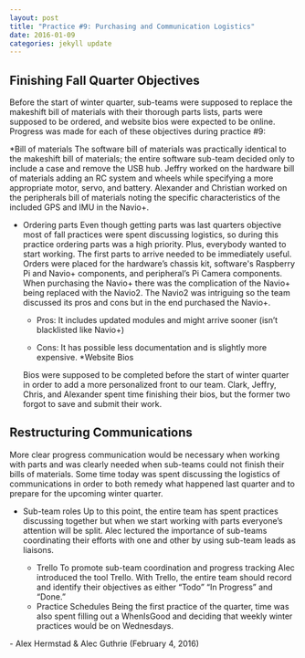 ```yaml
---
layout: post
title: "Practice #9: Purchasing and Communication Logistics"
date: 2016-01-09
categories: jekyll update
---
```


## Finishing Fall Quarter Objectives

Before the start of winter quarter, sub-teams were supposed to replace the
makeshift bill of materials with their thorough parts lists, parts were supposed
to be ordered, and website bios were expected to be online. Progress was made
for each of these objectives during practice \#9:

*Bill of materials
    The software bill of materials was practically identical to the makeshift
    bill of materials; the entire software sub-team decided only to include a
    case and remove the USB hub. Jeffry worked on the hardware bill of materials
    adding an RC system and wheels while specifying a more appropriate motor,
    servo, and battery. Alexander and Christian worked on the peripherals bill
    of materials noting the specific characteristics of the included GPS and IMU
    in the Navio+.

* Ordering parts
    Even though getting parts was last quarters objective most of fall practices
    were spent discussing logistics, so during this practice ordering parts was
    a high priority. Plus, everybody wanted to start working. The first parts to
    arrive needed to be immediately useful. Orders were placed for the
    hardware’s chassis kit, software's Raspberry Pi and Navio+ components, and
    peripheral’s Pi Camera components. When purchasing the Navio+ there was the
    complication of the Navio+ being replaced with the Navio2. The Navio2 was
    intriguing so the team discussed its pros and cons but in the end purchased
    the Navio+.
    
    -   Pros: It includes updated modules and might arrive sooner (isn’t
        blacklisted like Navio+)

    -   Cons: It has possible less documentation and is slightly more expensive.
*Website Bios

    Bios were supposed to be completed before the start of winter quarter in
    order to add a more personalized front to our team. Clark, Jeffry, Chris,
    and Alexander spent time finishing their bios, but the former two forgot to
    save and submit their work.

## Restructuring Communications

More clear progress communication would be necessary when working with parts and
was clearly needed when sub-teams could not finish their bills of materials.
Some time today was spent discussing the logistics of communications in order to
both remedy what happened last quarter and to prepare for the upcoming winter
quarter.

* Sub-team roles
       Up to this point, the entire team has spent practices discussing together
    but when we start working with parts everyone’s attention will be split.
    Alec lectured the importance of sub-teams coordinating their efforts with
    one and other by using sub-team leads as liaisons.
   
   * Trello
    To promote sub-team coordination and progress tracking Alec introduced
        the tool Trello. With Trello, the entire team should record and identify
        their objectives as either “Todo” “In Progress” and “Done.”
   * Practice Schedules
        Being the first practice of the quarter, time was also spent filling out
        a WhenIsGood and deciding that weekly winter practices would be on
        Wednesdays.

\- Alex Hermstad & Alec Guthrie (February 4, 2016)
